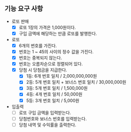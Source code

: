 ## 기능 요구 사항

- 로또 판매
  - [x] 로또 1장의 가격은 1,000원이다.
  - [x] 구입 금액에 해당하는 만큼 로또를 발행한다.

- 로또
  - [x] 6개의 번호를 가진다.
  - [x] 번호는 1 ~ 45의 사이의 정수 값을 가진다. 
  - [x] 번호는 중복되지 않는다.
  - [x] 번호는 오름차순으로 정렬되어 있다.
  - [x] 당첨 시 당첨금을 지급한다.
    - [x] 1등: 6개 번호 일치 / 2,000,000,000원
    - [x] 2등: 5개 번호 일치 + 보너스 번호 일치 / 30,000,000원
    - [x] 3등: 5개 번호 일치 / 1,500,000원
    - [x] 4등: 4개 번호 일치 / 50,000원
    - [x] 5등: 3개 번호 일치 / 5,000원

- 입출력
  - [ ] 로또 구입 금액을 입력받는다.
  - [ ] 당첨번호와 보너스 번호를 입력받는다.
  - [ ] 당첨 내역 및 수익률을 출력한다.